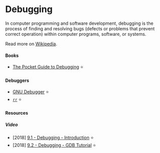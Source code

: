# Debugging

In computer programming and software development, debugging is the process of finding and resolving bugs (defects or problems that prevent correct operation) within computer programs, software, or systems.

Read more on [Wikipedia](https://en.wikipedia.org/wiki/Debugging).

#### Books
- [The Pocket Guide to Debugging](https://wizardzines.com/zines/debugging-guide) ⭐

#### Debuggers
- [GNU Debugger](https://en.wikipedia.org/wiki/GNU_Debugger) ⭐
- [`rr`](https://rr-project.org) ⭐

#### Resources

##### Video
- [2018] [9.1 - Debugging - Introduction](https://www.youtube.com/watch?v=D8imWEgyS1g) ⭐
- [2018] [9.2 - Debugging - GDB Tutorial](https://www.youtube.com/watch?v=bWH-nL7v5F4) ⭐
